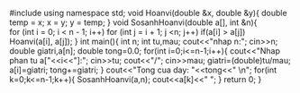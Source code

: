 #include <iostream>
using namespace std;
void Hoanvi(double &x, double &y){
    double temp = x;
    x = y;
    y = temp;
}
void SosanhHoanvi(double a[], int &n){	
    for (int i = 0; i < n - 1; i++)
        for (int j = i + 1; j <n; j++)
	        if(a[i] > a[j])  
		        Hoanvi(a[i], a[j]);
}
int main(){
    int n;
    int tu,mau;
    cout<<"nhap n:";
    cin>>n;
    double giatri,a[n];
    double tong=0.0;
    for(int i=0;i<=n-1;i++){
        cout<<"Nhap phan tu a["<<i<<"]:";
        cin>>tu;
        cout<<"/";
        cin>>mau;
        giatri=(double)tu/mau;
        a[i]=giatri;
        tong+=giatri;
    }
    cout<<"Tong cua day: "<<tong<<" \n";
    for(int k=0;k<=n-1;k++){
        SosanhHoanvi(a,n);
        cout<<a[k]<<" ";
    }
    return 0;
}
